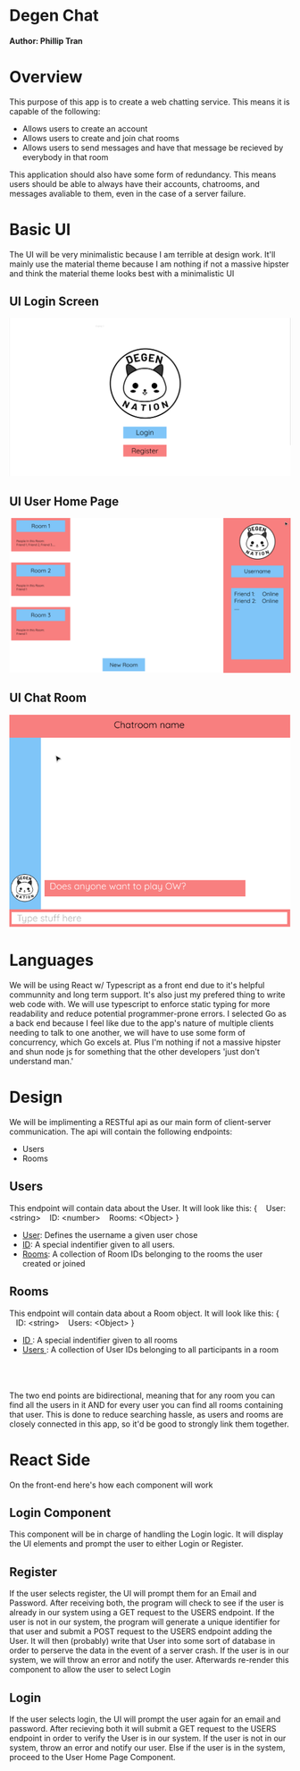 # Degen Chat 
#### Author: Phillip Tran

# Overview
This purpose of this app is to create a web chatting service. This means it is capable of the following:
* Allows users to create an account 
* Allows users to create and join chat rooms 
* Allows users to send messages and have that message be recieved by everybody in that room

This application should also have some form of redundancy. This means users should be able to always have their accounts, chatrooms, and messages avaliable to them, even in the case of a server failure. 

# Basic UI
The UI will be very minimalistic because I am terrible at design work. It'll mainly use the material theme because I am nothing if not a massive hipster and think the material theme looks best with a minimalistic UI

## UI Login Screen
![The login Screen](README_IMGS/UI_Login_Design.png)

## UI User Home Page
![User Home Page](README_IMGS/UI_UserHomePage.png)

## UI Chat Room
![User Home Page](README_IMGS/UI_ChatRoom.png)


# Languages
We will be using React w/ Typescript as a front end due to it's helpful communnity and long term support. It's also just my prefered thing to write web code with. We will use typescript to enforce static typing for more readability and reduce potential programmer-prone errors. I selected Go as a back end because I feel like due to the app's nature of multiple clients needing to talk to one another, we will have to use some form of concurrency, which Go excels at. Plus I'm nothing if not a massive hipster and shun node js for something that the other developers 'just don't understand man.' 

# Design 
We will be implimenting a RESTful api as our main form of client-server communication. The api will contain the following endpoints:
* Users
* Rooms

## Users
This endpoint will contain data about the User. It will look like this: 
{
    &nbsp;&nbsp;&nbsp;User: \<string> 
    &nbsp;&nbsp;&nbsp;ID: \<number>
    &nbsp;&nbsp;&nbsp;Rooms: \<Object>
} 
* <ins>User</ins>: Defines the username a given user chose
* <ins>ID</ins>: A special indentifier given to all users.
* <ins>Rooms</ins>: A collection of Room IDs belonging to the rooms the user created or joined

## Rooms 
This endpoint will contain data about a Room object. It will look like this:
{
    &nbsp;&nbsp;&nbsp;ID: \<string>
    &nbsp;&nbsp;&nbsp;Users: \<Object>
}
* <ins> ID </ins>: A special indentifier given to all rooms
* <ins> Users </ins>: A collection of User IDs belonging to all participants in a room

<br><br><br>
The two end points are bidirectional, meaning that for any room you can find all the users in it AND for every user you can find all rooms containing that user. This is done to reduce searching hassle, as users and rooms are closely connected in this app, so it'd be good to strongly link them together. 


# React Side
On the front-end here's how each component will work

## Login Component
This component will be in charge of handling the Login logic. It will display the UI elements and prompt the user to either Login or Register.
## Register
If the user selects register, the UI will prompt them for an Email and Password. After receiving both, the program will check to see if the user is already in our system using a GET request to the USERS endpoint. If the user is not in our system, the program will generate a unique identifier for that user and submit a POST request to the USERS endpoint adding the User. It will then (probably) write that User into some sort of database in order to perserve the data in the event of a server crash. If the user is in our system, we will throw an error and notify the user. Afterwards re-render this component to allow the user to select Login

## Login
If the user selects login, the UI will prompt the user again for an email and password. After recieving both it will submit a GET request to the USERS endpoint in order to verify the User is in our system. If the user is not in our system, throw an error and notify our user. Else if the user is in the system, proceed to the User Home Page Component.
